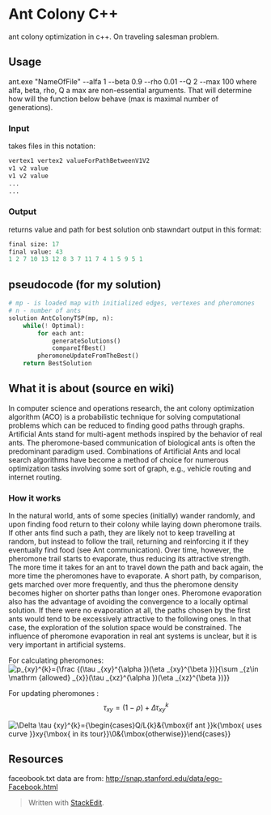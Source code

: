 # Ant Colony C++
ant colony optimization in c++. On traveling salesman problem.

## Usage
ant.exe "NameOfFile" --alfa 1 --beta 0.9 --rho 0.01 --Q 2 --max 100
where alfa, beta, rho, Q a max are non-essential arguments. That will determine how will the function below behave (max is maximal number of generations). 

### Input 
takes files in this notation:
```python
vertex1 vertex2 valueForPathBetweenV1V2
v1 v2 value
v1 v2 value
...
...
```

### Output 
returns value and path for best solution onb stawndart output in this format:
``` python
final size: 17
final value: 43
1 2 7 10 13 12 8 3 7 11 7 4 1 5 9 5 1
```

## pseudocode (for my solution)
``` python
# mp - is loaded map with initialized edges, vertexes and pheromones
# n - number of ants
solution AntColonyTSP(mp, n): 
    while(! Optimal):
        for each ant:
            generateSolutions()
            compareIfBest()
        pheromoneUpdateFromTheBest()
    return BestSolution
```

## What it is about (source en wiki) 
In computer science and operations research, the ant colony optimization algorithm (ACO) is a probabilistic technique for solving computational problems which can be reduced to finding good paths through graphs.
 Artificial Ants stand for multi-agent methods inspired by the behavior of real ants. The pheromone-based communication of biological ants is often the predominant paradigm used.
 Combinations of Artificial Ants and local search algorithms have become a method of choice for numerous optimization tasks involving some sort of graph, e.g., vehicle routing and internet routing.

### How it works
	
In the natural world, ants of some species (initially) wander randomly, and upon finding food return to their colony while laying down pheromone trails.
If other ants find such a path, they are likely not to keep travelling at random, but instead to follow the trail, returning and reinforcing it if they eventually find food (see Ant communication). 
Over time, however, the pheromone trail starts to evaporate, thus reducing its attractive strength. The more time it takes for an ant to travel down the path and back again, the more time the pheromones have to evaporate.
 A short path, by comparison, gets marched over more frequently, and thus the pheromone density becomes higher on shorter paths than longer ones.
 Pheromone evaporation also has the advantage of avoiding the convergence to a locally optimal solution.
 If there were no evaporation at all, the paths chosen by the first ants would tend to be excessively attractive to the following ones.
 In that case, the exploration of the solution space would be constrained. The influence of pheromone evaporation in real ant systems is unclear, but it is very important in artificial systems.

For calculating pheromones:
![p_{xy}^{k}={\frac {(\tau _{xy}^{\alpha })(\eta _{xy}^{\beta })}{\sum _{z\in \mathrm {allowed} _{x}}(\tau _{xz}^{\alpha })(\eta _{xz}^{\beta })}}](https://wikimedia.org/api/rest_v1/media/math/render/svg/a55af3e02c1e319b5b8be2c626e6cf851e8078f9)

For updating pheromones :
$$
\tau_{xy} = (1 - \rho) + \Delta\tau_{xy}^k
$$

![\Delta \tau _{xy}^{k}={\begin{cases}Q/L_{k}&{\mbox{if ant }}k{\mbox{ uses curve }}xy{\mbox{ in its tour}}\\0&{\mbox{otherwise}}\end{cases}}](https://wikimedia.org/api/rest_v1/media/math/render/svg/da75f512c94f2b2737112bebbf97539f5f6928c0)

## Resources
faceobook.txt data are from: http://snap.stanford.edu/data/ego-Facebook.html

> Written with [StackEdit](https://stackedit.io/).
